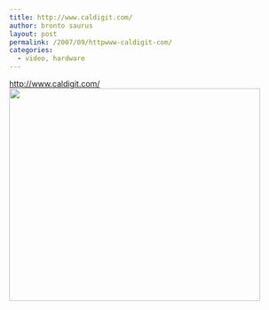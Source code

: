 ```yaml
---
title: http://www.caldigit.com/
author: bronto saurus
layout: post
permalink: /2007/09/httpwww-caldigit-com/
categories:
  - video, hardware
---
```

<a href="http://www.caldigit.com/" target="_blank" >http://www.caldigit.com/</a>  
[<img src="http://www.caldigit.com/img/s2vr_duo500.jpg" width="452" height="384" border="0" alt="" />][1]

 [1]: javascript:openpopup('http://www.caldigit.com/img/s2vr_duo500.jpg',484,411,false);